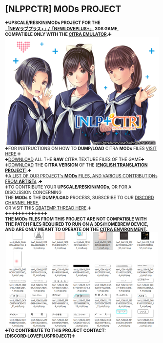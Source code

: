 # [NLPPCTR] MODs PROJECT
**➕UPSCALE/RESKIN/MODs PROJECT FOR THE<BR />
[「NEWラブプラス+」/「NEWLOVEPLUS+」](https://youtu.be/Sz6p45GsLJQ?si=9Nwr9UtPMmH61-O4) 3DS GAME,<BR />
COMPATIBLE ONLY WITH THE [CITRA EMULATOR](HTTPS://CITRA-EMULATOR.COM/).➕**<BR />
<img src="https://github.com/LovePlusProject/NLPPCTR/blob/f834a88f9afe2e5f809d6e88f22b5bc6de5e315b/%5BNLPPCTR%5D.png" width="600"><br />
➕FOR INSTRUCTIONS ON HOW TO **DUMP/LOAD** CITRA **MODs** FILES [VISIT HERE](https://github.com/LovePlusProject/NLPPCTR/blob/6ba21f4aec44b81f91739d207b56f289c7fd48ff/NLPCTR.CITRA.README.txt).➕<BR />
➕[DOWNLOAD](https://github.com/LovePlusProject/NLPPCTR/tree/ea9f792d2d0b093ab3633b5f72023390c5781b54/MODs/%5BRAW%5D) ALL THE **RAW** CITRA TEXTURE FILES OF THE GAME➕<BR />
➕[DOWNLOAD](https://github.com/LovePlusProject/NLPPCTR/tree/152b28db2752f7404afaa2d594bf54b2e36b8619/MODs/%5BENGLISH.PATCH%5D) THE **CITRA VERSION** OF THE [[**ENGLISH TRANSLATION PROJECT**]](https://github.com/LOVEPLUSPROJECT/NLPPATCH/).➕<BR />
➕[A LIST OF OUR PROJECT's **MODs** FILES, AND VARIOUS CONTRIBUTIONs FROM **ARTISTs**](https://github.com/LovePlusProject/NLPPCTR/tree/152b28db2752f7404afaa2d594bf54b2e36b8619/MODs) .➕<BR /> 
➕TO CONTRIBUTE YOUR **UPSCALE/RESKIN/MODs**, OR FOR A DISCUSSION CONCERNING <BR />
THE **MODs** & THE **DUMP/LOAD** PROCESS, SUBSCRIBE TO OUR [DISCORD CHANNEL HERE](HTTPS://DISCORD.GG/MN8DSXJC),<BR />
OR VISIT THIS [GBATEMP THREAD HERE](https://gbatemp.net/threads/project-newloveplus-custom-mods-thread.412840/).➕<BR />
➕➕➕➕➕➕➕➕➕➕➕➕➕<BR />
**THE MODs FILES FROM THIS PROJECT ARE NOT COMPATIBLE WITH<BR />
THE PATCH FILES REQUIRED TO RUN ON A 3DS/HOMEBREW DEVICE,<BR />
AND ARE ONLY MEANT TO OPERATE ON THE [CITRA ENVIRONMENT](HTTPS://CITRA-EMULATOR.COM/).**<BR />
<img src="https://github.com/LovePlusProject/NLPPCTR/blob/6bf60353feda6040ccbe74d2f0d53bf9355c2732/%5BNLPPCTR%5DTextures.png" width="500"><br />
**➕TO CONTRIBUTE TO THIS PROJECT CONTACT: [DISCORD:LOVEPLUSPROJECT]➕**<BR />
